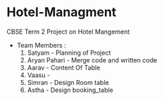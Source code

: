 # Hotel-Managment
CBSE Term 2 Project on Hotel Mangement
* Team Members :
  1. Satyam - Planning of Project
  2. Aryan Pahari - Merge code and written code 
  3. Aarav  - Content Of Table
  4. Vaasu - 
  5. Simran   - Design Room table 
  6. Astha - Design booking_table
